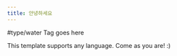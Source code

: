 ```yaml
---
title: 안녕하세요
---
```


#type/water  Tag goes here



This template supports any language. Come as you are! :)


